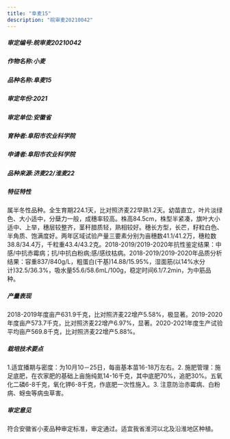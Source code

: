 ```yaml
---
title: "阜麦15"
description: "皖审麦20210042"
---
```

##### 审定编号:皖审麦20210042

##### 作物名称:小麦

##### 品种名称:阜麦15

##### 审定年份:2021

##### 审定单位:安徽省

##### 育种者:阜阳市农业科学院

##### 申请者:阜阳市农业科学院

##### 品种来源:济麦22/淮麦22

##### 特征特性
属半冬性品种。全生育期224.1天，比对照济麦22早熟1.2天。幼苗直立，叶片淡绿色、大小适中，分蘖力一般，成穗率较高。株高84.5cm，株型半紧凑，旗叶大小适中、上举，穗层较整齐，茎秆腊质轻，熟相较好。穗长方型，长芒，籽粒白色、半角质、饱满度好。两年区域试验产量三要素分别为亩穗数41.1/41.2万，穗粒数38.8/34.4万，千粒重43.4/43.2克。2018-2019/2019-2020年抗性鉴定结果：中感/中抗赤霉病；抗/中抗白粉病;感/感纹枯病。2018-2019/2019-2020年品质分析结果：容重837/840g/L，粗蛋白(干基)14.88/15.95%，湿面筋(以14%水分计)32.5/36.3%，吸水量55.6/58.6mL/100g，稳定时间6.1/7.2min，为中筋品种。

##### 产量表现
2018-2019年度亩产631.9千克，比对照济麦22增产5.58%，极显著。2019-2020年度亩产573.7千克，比对照济麦22增产6.97%，显著。2020-2021年度生产试验平均亩产569.8千克，比对照济麦22增产5.88%。

##### 栽培技术要点
1.适宜播期与密度：为10月10－25日，每亩基本苗16-18万左右。2. 施肥管理：施足底肥，在农家肥的基础上亩施纯氮14-16千克，其中底肥70%，追肥30%。五氧化二磷6-8千克，氧化钾6-8千克，作底肥一次性施入。3. 注意防治赤霉病、白粉病、蚜虫等病虫草害。

##### 审定意见
符合安徽省小麦品种审定标准，审定通过。适宜我省淮河以北及沿淮地区种植。
